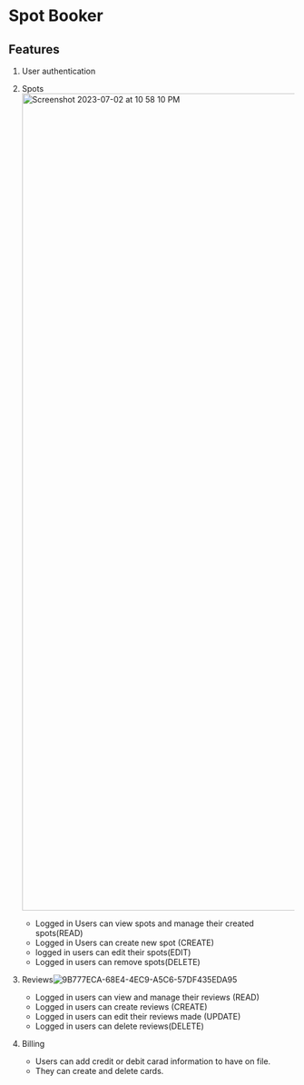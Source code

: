 # Spot Booker
## Features
1. User authentication
2. Spots
   <img width="1440" alt="Screenshot 2023-07-02 at 10 58 10 PM" src="https://github.com/tohknee/BikeBnB/assets/13267560/986d46f6-9f2d-4a76-b98c-93512cbd25c2">
   * Logged in Users can view spots and manage their created spots(READ)
   * Logged in Users can create new spot (CREATE)
   * logged in users can edit their spots(EDIT)
   * Logged in users can remove spots(DELETE)
4. Reviews![9B777ECA-68E4-4EC9-A5C6-57DF435EDA95](https://github.com/tohknee/BikeBnB/assets/13267560/733ab696-5071-4541-947a-e10b5854f153)

   * Logged in users can view and manage their reviews (READ)
   * Logged in users can create reviews (CREATE)
   * Logged in users can edit their reviews made (UPDATE)
   * Logged in users can delete reviews(DELETE)
5. Billing
   * Users can add credit or debit carad information to have on file.
   * They can create and delete cards.
